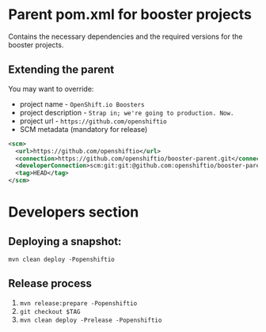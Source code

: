 # Parent pom.xml for booster projects

Contains the necessary dependencies and the required versions for the booster projects.


## Extending the parent

You may want to override:

* project name -  `OpenShift.io Boosters`
* project description - `Strap in; we're going to production. Now.`
* project url - `https://github.com/openshiftio`
* SCM metadata (mandatory for release)

```xml
<scm>
  <url>https://github.com/openshiftio</url>
  <connection>https://github.com/openshiftio/booster-parent.git</connection>
  <developerConnection>scm:git:git:@github.com:openshiftio/booster-parent.git</developerConnection>
  <tag>HEAD</tag>
</scm>
```

# Developers section

## Deploying a snapshot:

`mvn clean deploy -Popenshiftio`
  
## Release process
  
1. `mvn release:prepare -Popenshiftio`
2. `git checkout $TAG`
3. `mvn clean deploy -Prelease -Popenshiftio`